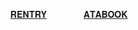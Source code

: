 ⠀⠀⠀⠀⠀⠀⠀[𝐑𝐄𝐍𝐓𝐑𝐘](https://rentry.co/hiponynation) ⠀⠀⠀⠀⠀ [𝐀𝐓𝐀𝐁𝐎𝐎𝐊](https://swagmaster25.atabook.org/?page=1) 
